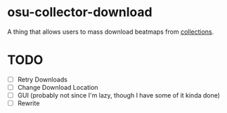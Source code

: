 # osu-collector-download
A thing that allows users to mass download beatmaps from [collections](https://osucollector.com).

# TODO
- [ ] Retry Downloads 
- [ ] Change Download Location
- [ ] GUI (probably not since I'm lazy, though I have some of it kinda done)
- [ ] Rewrite

